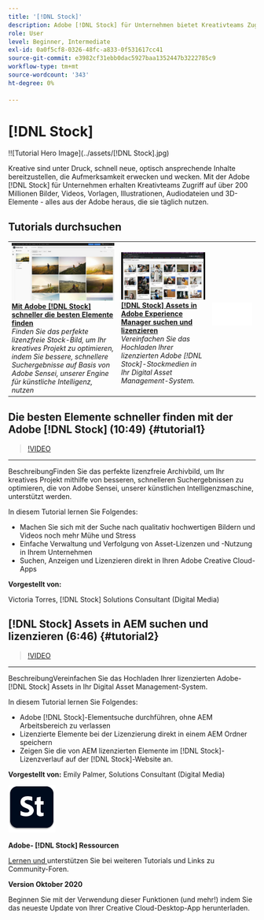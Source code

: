 ```yaml
---
title: '[!DNL Stock]'
description: Adobe [!DNL Stock] für Unternehmen bietet Kreativteams Zugriff auf über 200 Millionen Bilder, Videos, Vorlagen, Illustrationen, Audiodateien und 3D-Elemente
role: User
level: Beginner, Intermediate
exl-id: 0a0f5cf8-0326-48fc-a833-0f531617cc41
source-git-commit: e3982cf31ebb0dac5927baa1352447b3222785c9
workflow-type: tm+mt
source-wordcount: '343'
ht-degree: 0%

---
```


# [!DNL Stock]

!![Tutorial Hero Image](../assets/[!DNL Stock].jpg)

Kreative sind unter Druck, schnell neue, optisch ansprechende Inhalte bereitzustellen, die Aufmerksamkeit erwecken und wecken. Mit der Adobe [!DNL Stock] für Unternehmen erhalten Kreativteams Zugriff auf über 200 Millionen Bilder, Videos, Vorlagen, Illustrationen, Audiodateien und 3D-Elemente - alles aus der Adobe heraus, die sie täglich nutzen.

## Tutorials durchsuchen

<table style="table-layout:fixed">
<tr>
 <td>
   <a href="stock.md#tutorial1">
      <img alt="Mit Adobe [!DNL Stock] schneller die besten Elemente finden" src="../assets/stock_torres_thumbnail.jpg" />
   </a>
    <div>
   <a href="stock.md#tutorial1"><strong>Mit Adobe [!DNL Stock] schneller die besten Elemente finden</strong></a>
    </div>
    <em>Finden Sie das perfekte lizenzfreie Stock-Bild, um Ihr kreatives Projekt zu optimieren, indem Sie bessere, schnellere Suchergebnisse auf Basis von Adobe Sensei, unserer Engine für künstliche Intelligenz, nutzen</em>
    <br>
  </td>
  <td>
   <a href="stock.md#tutorial2">
      <img alt="[!DNL Stock]-Elemente in AEM suchen und lizenzieren" src="../assets/stock_aemintegration_palmer_thumbnail.jpg" />
   </a>
    <div>
   <a href="stock.md#tutorial2"><strong>[!DNL Stock] Assets in Adobe Experience Manager suchen und lizenzieren</strong></a>
    </div>
    <em>Vereinfachen Sie das Hochladen Ihrer lizenzierten Adobe [!DNL Stock]-Stockmedien in Ihr Digital Asset Management-System.</em>
    <br>
  </td>
  <td>
    <img alt="Abstand" src="../assets/Whitespacer.png" />
    <div>
    <br>
  </td>
</tr>
</table>

## Die besten Elemente schneller finden mit der Adobe [!DNL Stock] (10:49) {#tutorial1}

>[!VIDEO](https://video.tv.adobe.com/v/326951?hidetitle=true)

****
BeschreibungFinden Sie das perfekte lizenzfreie Archivbild, um Ihr kreatives Projekt mithilfe von besseren, schnelleren Suchergebnissen zu optimieren, die von Adobe Sensei, unserer künstlichen Intelligenzmaschine, unterstützt werden.

In diesem Tutorial lernen Sie Folgendes:
* Machen Sie sich mit der Suche nach qualitativ hochwertigen Bildern und Videos noch mehr Mühe und Stress
* Einfache Verwaltung und Verfolgung von Asset-Lizenzen und -Nutzung in Ihrem Unternehmen
* Suchen, Anzeigen und Lizenzieren direkt in Ihren Adobe Creative Cloud-Apps

**Vorgestellt von:**

Victoria Torres, [!DNL Stock] Solutions Consultant (Digital Media)

## [!DNL Stock] Assets in AEM suchen und lizenzieren (6:46) {#tutorial2}

>[!VIDEO](https://video.tv.adobe.com/v/326952?hidetitle=true)

****
BeschreibungVereinfachen Sie das Hochladen Ihrer lizenzierten Adobe- [!DNL Stock] Assets in Ihr Digital Asset Management-System.

In diesem Tutorial lernen Sie Folgendes:
* Adobe [!DNL Stock]-Elementsuche durchführen, ohne AEM Arbeitsbereich zu verlassen
* Lizenzierte Elemente bei der Lizenzierung direkt in einem AEM Ordner speichern
* Zeigen Sie die von AEM lizenzierten Elemente im [!DNL Stock]-Lizenzverlauf auf der [!DNL Stock]-Website an.

**Vorgestellt von:**
Emily Palmer, Solutions Consultant (Digital Media)

![[!DNL Stock] Logo](../assets/st_appicon_96.png)

**Adobe- [!DNL Stock] Ressourcen**

[Lernen und ](https://helpx.adobe.com/support/stock.html) unterstützen Sie bei weiteren Tutorials und Links zu Community-Foren.

**Version Oktober 2020**

Beginnen Sie mit der Verwendung dieser Funktionen (und mehr!) indem Sie das neueste Update von Ihrer Creative Cloud-Desktop-App herunterladen.
